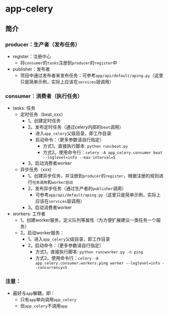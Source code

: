 # app-celery

## 简介

### producer：生产者（发布任务）

- register：注册中心
  - 将`consumer`的`tasks`注册到`producer`的`register`中
- publisher：发布者
    - 项目中通过发布者来发布任务：可参考`app/api/default/aping.py`（这里只是简单示例，实际上应该在`services`层调用）

### consumer：消费者（执行任务）

- tasks: 任务
  - 定时任务（beat_xxx）
    - 1。创建定时任务
    - 2。发布定时任务（通过celery内部的`beat`调用）
      - 进入`app_celery`父级目录，即工作目录
      - 启动命令：（更多参数请自行指定）
        - 方式1。直接执行脚本: `python runcbeat.py`
        - 方式2。使用命令行：`celery -A app_celery.consumer beat --loglevel=info --max-interval=5`
    - 3。启动消费者worker
  - 异步任务（xxx)
    - 1。创建异步任务，并注册到`producer`的`register`，根据注册的规则进行`任务调用`和`worker启动`
    - 2。发布异步任务（通过生产者的`publisher`调用）
      - 可参考`app/api/default/aping.py`（这里只是简单示例，实际上应该在`services`层调用）
    - 3。启动消费者worker
- workers: 工作者
  - 1。创建worker服务，定义队列等属性（为方便扩展建议一类任务一个服务）
  - 2。启动worker服务：
      - 1。进入`app_celery`父级目录，即工作目录
      - 2。启动命令：（更多参数请自行指定）
          - 方式1。直接执行脚本: `python runcworker.py -n ping`
          - 方式2。使用命令行：`celery -A app_celery.consumer.workers.ping worker --loglevel=info --concurrency=5`

### 注意：

- 最好与`app`解耦，即：
    - 只有`app`单向调用`app_celery`
    - 但`app_celery`不调用`app`